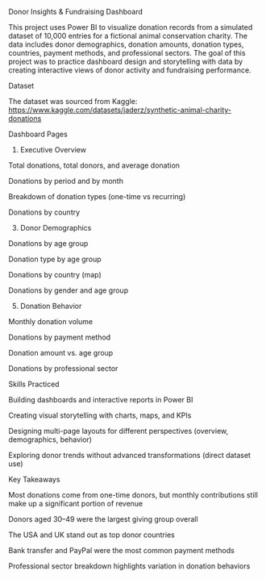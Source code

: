 Donor Insights & Fundraising Dashboard

This project uses Power BI to visualize donation records from a simulated dataset of 10,000 entries for a fictional animal conservation charity. The data includes donor demographics, donation amounts, donation types, countries, payment methods, and professional sectors.
The goal of this project was to practice dashboard design and storytelling with data by creating interactive views of donor activity and fundraising performance.

Dataset

The dataset was sourced from Kaggle:
https://www.kaggle.com/datasets/jaderz/synthetic-animal-charity-donations

Dashboard Pages

1. Executive Overview

Total donations, total donors, and average donation

Donations by period and by month

Breakdown of donation types (one-time vs recurring)

Donations by country

3. Donor Demographics

Donations by age group

Donation type by age group

Donations by country (map)

Donations by gender and age group

5. Donation Behavior

Monthly donation volume

Donations by payment method

Donation amount vs. age group

Donations by professional sector

Skills Practiced

Building dashboards and interactive reports in Power BI

Creating visual storytelling with charts, maps, and KPIs

Designing multi-page layouts for different perspectives (overview, demographics, behavior)

Exploring donor trends without advanced transformations (direct dataset use)

Key Takeaways

Most donations come from one-time donors, but monthly contributions still make up a significant portion of revenue

Donors aged 30–49 were the largest giving group overall

The USA and UK stand out as top donor countries

Bank transfer and PayPal were the most common payment methods

Professional sector breakdown highlights variation in donation behaviors

